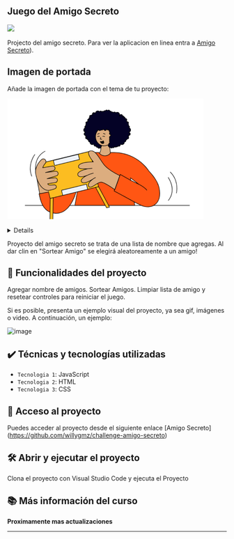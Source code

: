 
## Juego del Amigo Secreto
   <p align="left">
   <img src="https://img.shields.io/badge/STATUS-EN%20DESAROLLO-green">
   </p>

Projecto del amigo secreto. Para ver la aplicacion en linea entra a  [Amigo Secreto](https://www.aluracursos.com/)). 

## Imagen de portada

Añade la imagen de portada con el tema de tu proyecto:

![image](https://github.com/willygmz/challenge-amigo-secreto/blob/dfb90fb1fa6603d9416614e61c7b59386a751ccc/assets/amigo-secreto.png)


<details>

</details>
  
Proyecto del amigo secreto se trata de una lista de nombre que agregas. Al dar clin en "Sortear Amigo" se elegirá aleatoreamente a un amigo!

## 🔨 Funcionalidades del proyecto

Agregar nombre de amigos.
Sortear Amigos.
Limpiar lista de amigo y resetear controles para reiniciar el juego.

Si es posible, presenta un ejemplo visual del proyecto, ya sea gif, imágenes o video. A continuación, un ejemplo:

![image]()

## ✔️ Técnicas y tecnologías utilizadas
- `Tecnologia 1`: JavaScript
- `Tecnologia 2`: HTML
- `Tecnologia 3`: CSS


## 📁 Acceso al proyecto

Puedes acceder al proyecto desde el siguiente enlace [Amigo Secreto] (https://github.com/willygmz/challenge-amigo-secreto)

## 🛠️ Abrir y ejecutar el proyecto

Clona el proyecto con Visual Studio Code y ejecuta el Proyecto

## 📚 Más información del curso

**Proximamente mas actualizaciones**

--- 
